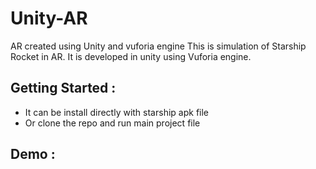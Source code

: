 # Unity-AR
AR created using Unity and vuforia engine
This is simulation of Starship Rocket in AR. It is developed in unity using Vuforia engine.

## Getting Started :
* It can be install  directly with starship apk file
* Or clone the repo and run main project file

## Demo :


